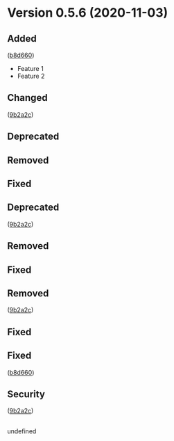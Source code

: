 # Version 0.5.6 (2020-11-03)

## Added
 ([b8d660](https://github.com/webreinvent/vaahcli/commit/b8d66032b40b3ce5a8a83c51e92fe78d7434c106))

- Feature 1
- Feature 2


## Changed
 ([9b2a2c](https://github.com/webreinvent/vaahcli/commit/9b2a2c47f9cc9f7e87ba933f8649911b680ea840))


## Deprecated

## Removed

## Fixed


## Deprecated
 ([9b2a2c](https://github.com/webreinvent/vaahcli/commit/9b2a2c47f9cc9f7e87ba933f8649911b680ea840))


## Removed

## Fixed


## Removed
 ([9b2a2c](https://github.com/webreinvent/vaahcli/commit/9b2a2c47f9cc9f7e87ba933f8649911b680ea840))


## Fixed


## Fixed
 ([b8d660](https://github.com/webreinvent/vaahcli/commit/b8d66032b40b3ce5a8a83c51e92fe78d7434c106))
## 
## Security
 ([9b2a2c](https://github.com/webreinvent/vaahcli/commit/9b2a2c47f9cc9f7e87ba933f8649911b680ea840))
## 
undefined